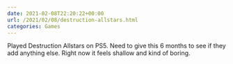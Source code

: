 ```yaml
---
date: 2021-02-08T22:20:22+00:00
url: /2021/02/08/destruction-allstars.html
categories: Games
---
```

Played Destruction Allstars on PS5. Need to give this 6 months to see if they add anything else. Right now it feels shallow and kind of boring. 


